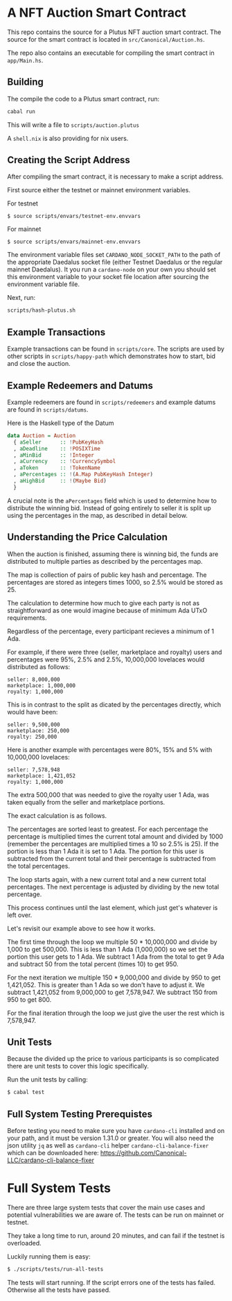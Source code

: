 # A NFT Auction Smart Contract

This repo contains the source for a Plutus NFT auction smart contract. The source for the smart contract is located in `src/Canonical/Auction.hs`.

The repo also contains an executable for compiling the smart contract in `app/Main.hs`.

## Building

The compile the code to a Plutus smart contract, run:

```bash
cabal run
```

This will write a file to `scripts/auction.plutus`

A `shell.nix` is also providing for nix users.

## Creating the Script Address

After compiling the smart contract, it is necessary to make a script address.

First source either the testnet or mainnet environment variables.

For testnet

```
$ source scripts/envars/testnet-env.envvars
```

For mainnet

```
$ source scripts/envars/mainnet-env.envvars
```

The environment variable files set `CARDANO_NODE_SOCKET_PATH` to the path of the appropriate Daedalus socket file (either Testnet Daedalus or the regular mainnet Daedalus). It you run a `cardano-node` on your own you should set this environment variable to your socket file location after sourcing the environment variable file.

Next, run:

```bash
scripts/hash-plutus.sh
```

## Example Transactions

Example transactions can be found in `scripts/core`. The scripts are used by other scripts in `scripts/happy-path` which demonstrates how to start, bid and close the auction.

## Example Redeemers and Datums

Example redeemers are found in `scripts/redeemers` and example datums are found in `scripts/datums`.

Here is the Haskell type of the Datum

```haskell
data Auction = Auction
  { aSeller      :: !PubKeyHash
  , aDeadline    :: !POSIXTime
  , aMinBid      :: !Integer
  , aCurrency    :: !CurrencySymbol
  , aToken       :: !TokenName
  , aPercentages :: !(A.Map PubKeyHash Integer)
  , aHighBid     :: !(Maybe Bid)
  }
```

A crucial note is the `aPercentages` field which is used to determine how to distribute the winning bid. Instead of going entirely to seller it is split up using the percentages in the map, as described in detail below.

## Understanding the Price Calculation

When the auction is finished, assuming there is winning bid, the funds are distributed to multiple parties as described by the percentages map.

The map is collection of pairs of public key hash and percentage. The percentages are stored as integers times 1000, so 2.5% would be stored as 25.

The calculation to determine how much to give each party is not as straightforward as one would imagine because of minimum Ada UTxO requirements.

Regardless of the percentage, every participant recieves a minimum of 1 Ada.

For example, if there were three (seller, marketplace and royalty) users and percentages were 95%, 2.5% and 2.5%, 10,000,000 lovelaces would distributed as follows:

```
seller: 8,000,000
marketplace: 1,000,000
royalty: 1,000,000
```

This is in contrast to the split as dicated by the percentages directly, which would have been:

```
seller: 9,500,000
marketplace: 250,000
royalty: 250,000
```

Here is another example with percentages were 80%, 15% and 5% with 10,000,000 lovelaces:

```
seller: 7,578,948
marketplace: 1,421,052
royalty: 1,000,000
```

The extra 500,000 that was needed to give the royalty user 1 Ada, was taken equally from the seller and marketplace portions.

The exact calculation is as follows.

The percentages are sorted least to greatest. For each percentage the percentage is multiplied times the current total amount and divided by 1000 (remember the percentages are multiplied times a 10 so 2.5% is 25). If the portion is less than 1 Ada it is set to 1 Ada. The portion for this user is subtracted from the current total and their percentage is subtracted from the total percentages.

The loop starts again, with a new current total and a new current total percentages. The next percentage is adjusted by dividing by the new total percentage.

This process continues until the last element, which just get's whatever is left over.

Let's revisit our example above to see how it works.

The first time through the loop we multiple 50 * 10,000,000 and divide by 1,000 to get 500,000. This is less than 1 Ada (1,000,000) so we set the portion this user gets to 1 Ada. We subtract 1 Ada from the total to get 9 Ada and subtract 50 from the total percent (times 10) to get 950.

For the next iteration we multiple 150 * 9,000,000 and divide by 950 to get 1,421,052. This is greater than 1 Ada so we don't have to adjust it. We subtract 1,421,052 from 9,000,000 to get 7,578,947. We subtract 150 from 950 to get 800.

For the final iteration through the loop we just give the user the rest which is 7,578,947.

## Unit Tests

Because the divided up the price to various participants is so complicated there are unit tests to cover this logic specifically.

Run the unit tests by calling:

```bash
$ cabal test
```

## Full System Testing Prerequistes

Before testing you need to make sure you have `cardano-cli` installed and on your path, and it must be version 1.31.0 or greater. You will also need the json utility `jq` as well as `cardano-cli` helper `cardano-cli-balance-fixer` which can be downloaded here: https://github.com/Canonical-LLC/cardano-cli-balance-fixer

# Full System Tests

There are three large system tests that cover the main use cases and potential vulnerabilities we are aware of. The tests can be run on mainnet or testnet.

They take a long time to run, around 20 minutes, and can fail if the testnet is overloaded.

Luckily running them is easy:

```bash
$ ./scripts/tests/run-all-tests
```

The tests will start running. If the script errors one of the tests has failed. Otherwise all the tests have passed.
